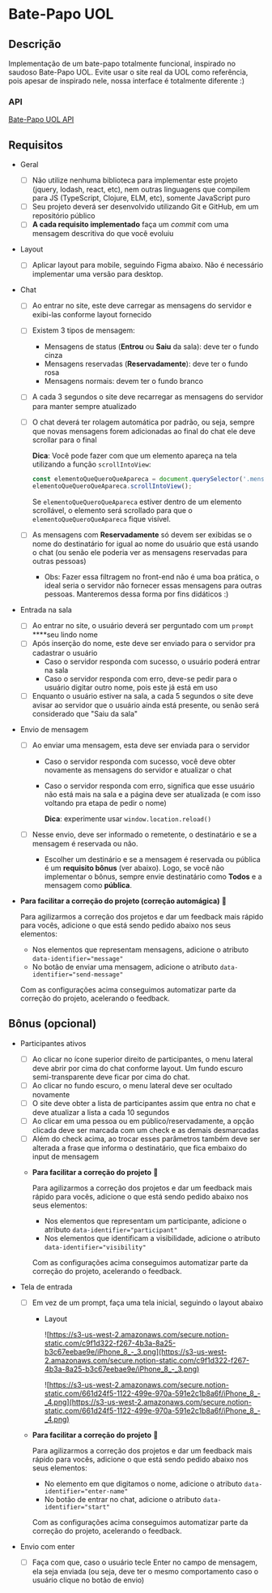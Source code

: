 
# Bate-Papo UOL

## Descrição

Implementação de um bate-papo totalmente funcional, inspirado no saudoso Bate-Papo UOL. Evite usar o site real da UOL como referência, pois apesar de inspirado nele, nossa interface é totalmente diferente :)

### API

[Bate-Papo UOL API](https://www.notion.so/Bate-Papo-UOL-API-aacafe86d6334133b497b6c47a724b1c)

## Requisitos

- Geral
    - [ ]  Não utilize nenhuma biblioteca para implementar este projeto (jquery, lodash, react, etc), nem outras linguagens que compilem para JS (TypeScript, Clojure, ELM, etc), somente JavaScript puro
    - [ ]  Seu projeto deverá ser desenvolvido utilizando Git e GitHub, em um repositório público
    - [ ]  **A cada requisito implementado** faça um *commit* com uma mensagem descritiva do que você evoluiu
- Layout
    - [ ]  Aplicar layout para mobile, seguindo Figma abaixo. Não é necessário implementar uma versão para desktop.
    
    [](https://www.figma.com/file/eviXSw3MnQVphvpalRT78c/Chat-UOL?node-id=0%3A1)
    
- Chat
    - [ ]  Ao entrar no site, este deve carregar as mensagens do servidor e exibi-las conforme layout fornecido
    - [ ]  Existem 3 tipos de mensagem:
        - Mensagens de status (**Entrou** ou **Saiu** da sala): deve ter o fundo cinza
        - Mensagens reservadas (**Reservadamente**): deve ter o fundo rosa
        - Mensagens normais: devem ter o fundo branco
    - [ ]  A cada 3 segundos o site deve recarregar as mensagens do servidor para manter sempre atualizado
    - [ ]  O chat deverá ter rolagem automática por padrão, ou seja, sempre que novas mensagens forem adicionadas ao final do chat ele deve scrollar para o final
        
        **Dica**: Você pode fazer com que um elemento apareça na tela utilizando a função `scrollIntoView`:
        
        ```jsx
        const elementoQueQueroQueApareca = document.querySelector('.mensagem');
        elementoQueQueroQueApareca.scrollIntoView();
        ```
        
        Se `elementoQueQueroQueApareca` estiver dentro de um elemento scrollável, o elemento será scrollado para que o `elementoQueQueroQueApareca` fique visível.
        
    - [ ]  As mensagens com **Reservadamente** só devem ser exibidas se o nome do destinatário for igual ao nome do usuário que está usando o chat (ou senão ele poderia ver as mensagens reservadas para outras pessoas)
        - Obs: Fazer essa filtragem no front-end não é uma boa prática, o ideal seria o servidor não fornecer essas mensagens para outras pessoas. Manteremos dessa forma por fins didáticos :)
    
- Entrada na sala
    - [ ]  Ao entrar no site, o usuário deverá ser perguntado com um `prompt` ****seu lindo nome
    - [ ]  Após inserção do nome, este deve ser enviado para o servidor pra cadastrar o usuário
        - Caso o servidor responda com sucesso, o usuário poderá entrar na sala
        - Caso o servidor responda com erro, deve-se pedir para o usuário digitar outro nome, pois este já está em uso
    - [ ]  Enquanto o usuário estiver na sala, a cada 5 segundos o site deve avisar ao servidor que o usuário ainda está presente, ou senão será considerado que "Saiu da sala"
- Envio de mensagem
    - [ ]  Ao enviar uma mensagem, esta deve ser enviada para o servidor
        - Caso o servidor responda com sucesso, você deve obter novamente as mensagens do servidor e atualizar o chat
        - Caso o servidor responda com erro, significa que esse usuário não está mais na sala e a página deve ser atualizada (e com isso voltando pra etapa de pedir o nome)
            
            **Dica**: experimente usar `window.location.reload()`
            
    - [ ]  Nesse envio, deve ser informado o remetente, o destinatário e se a mensagem é reservada ou não.
        - Escolher um destinário e se a mensagem é reservada ou pública é um **requisito bônus** (ver abaixo). Logo, se você não implementar o bônus, sempre envie destinatário como **Todos** e a mensagem como **pública**.
- **Para facilitar a correção do projeto (correção automágica)** 🙂
    
    Para agilizarmos a correção dos projetos e dar um feedback mais rápido para vocês, adicione o que está sendo pedido abaixo nos seus elementos:
    
    - Nos elementos que representam mensagens, adicione o atributo `data-identifier="message"`
    - No botão de enviar uma mensagem, adicione o atributo `data-identifier="send-message"`
    
    Com as configurações acima conseguimos automatizar parte da correção do projeto, acelerando o feedback.
    

## Bônus (opcional)

- Participantes ativos
    - [ ]  Ao clicar no ícone superior direito de participantes, o menu lateral deve abrir por cima do chat conforme layout. Um fundo escuro semi-transparente deve ficar por cima do chat.
    - [ ]  Ao clicar no fundo escuro, o menu lateral deve ser ocultado novamente
    - [ ]  O site deve obter a lista de participantes assim que entra no chat e deve atualizar a lista a cada 10 segundos
    - [ ]  Ao clicar em uma pessoa ou em público/reservadamente, a opção clicada deve ser marcada com um check e as demais desmarcadas
    - [ ]  Além do check acima, ao trocar esses parâmetros também deve ser alterada a frase que informa o destinatário, que fica embaixo do input de mensagem
    - **Para facilitar a correção do projeto** 🙂
        
        Para agilizarmos a correção dos projetos e dar um feedback mais rápido para vocês, adicione o que está sendo pedido abaixo nos seus elementos:
        
        - Nos elementos que representam um participante, adicione o atributo `data-identifier="participant"`
        - Nos elementos que identificam a visibilidade, adicione o atributo `data-identifier="visibility"`
        
        Com as configurações acima conseguimos automatizar parte da correção do projeto, acelerando o feedback.
        
- Tela de entrada
    - [ ]  Em vez de um prompt, faça uma tela inicial, seguindo o layout abaixo
        - Layout
            
            ![https://s3-us-west-2.amazonaws.com/secure.notion-static.com/c9f1d322-f267-4b3a-8a25-b3c67eebae9e/iPhone_8_-_3.png](https://s3-us-west-2.amazonaws.com/secure.notion-static.com/c9f1d322-f267-4b3a-8a25-b3c67eebae9e/iPhone_8_-_3.png)
            
            ![https://s3-us-west-2.amazonaws.com/secure.notion-static.com/661d24f5-1122-499e-970a-591e2c1b8a6f/iPhone_8_-_4.png](https://s3-us-west-2.amazonaws.com/secure.notion-static.com/661d24f5-1122-499e-970a-591e2c1b8a6f/iPhone_8_-_4.png)
            
    - **Para facilitar a correção do projeto** 🙂
        
        Para agilizarmos a correção dos projetos e dar um feedback mais rápido para vocês, adicione o que está sendo pedido abaixo nos seus elementos:
        
        - No elemento em que digitamos o nome, adicione o atributo `data-identifier="enter-name"`
        - No botão de entrar no chat, adicione o atributo `data-identifier="start"`
        
        Com as configurações acima conseguimos automatizar parte da correção do projeto, acelerando o feedback.
        
- Envio com enter
    - [ ]  Faça com que, caso o usuário tecle Enter no campo de mensagem, ela seja enviada (ou seja, deve ter o mesmo comportamento caso o usuário clique no botão de envio)
